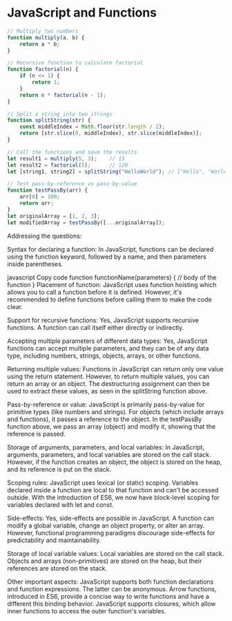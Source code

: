  # JavaScript and Functions


```javascript
// Multiply two numbers
function multiply(a, b) {
    return a * b;
}

// Recursive function to calculate factorial
function factorial(n) {
    if (n <= 1) {
        return 1;
    }
    return n * factorial(n - 1);
}

// Split a string into two strings
function splitString(str) {
    const middleIndex = Math.floor(str.length / 2);
    return [str.slice(0, middleIndex), str.slice(middleIndex)];
}

// Call the functions and save the results
let result1 = multiply(5, 3);    // 15
let result2 = factorial(5);      // 120
let [string1, string2] = splitString("HelloWorld"); // ["Hello", "World"]

// Test pass-by-reference vs pass-by-value
function testPassBy(arr) {
    arr[0] = 100;
    return arr;
}
let originalArray = [1, 2, 3];
let modifiedArray = testPassBy([...originalArray]);
```
Addressing the questions:

Syntax for declaring a function:
In JavaScript, functions can be declared using the function keyword, followed by a name, and then parameters inside parentheses.

javascript
Copy code
function functionName(parameters) {
    // body of the function
}
Placement of function:
JavaScript uses function hoisting which allows you to call a function before it is defined. However, it's recommended to define functions before calling them to make the code clear.

Support for recursive functions:
Yes, JavaScript supports recursive functions. A function can call itself either directly or indirectly.

Accepting multiple parameters of different data types:
Yes, JavaScript functions can accept multiple parameters, and they can be of any data type, including numbers, strings, objects, arrays, or other functions.

Returning multiple values:
Functions in JavaScript can return only one value using the return statement. However, to return multiple values, you can return an array or an object. The destructuring assignment can then be used to extract these values, as seen in the splitString function above.

Pass-by-reference or value:
JavaScript is primarily pass-by-value for primitive types (like numbers and strings). For objects (which include arrays and functions), it passes a reference to the object. In the testPassBy function above, we pass an array (object) and modify it, showing that the reference is passed.

Storage of arguments, parameters, and local variables:
In JavaScript, arguments, parameters, and local variables are stored on the call stack. However, if the function creates an object, the object is stored on the heap, and its reference is put on the stack.

Scoping rules:
JavaScript uses lexical (or static) scoping. Variables declared inside a function are local to that function and can't be accessed outside. With the introduction of ES6, we now have block-level scoping for variables declared with let and const.

Side-effects:
Yes, side-effects are possible in JavaScript. A function can modify a global variable, change an object property, or alter an array. However, functional programming paradigms discourage side-effects for predictability and maintainability.

Storage of local variable values:
Local variables are stored on the call stack. Objects and arrays (non-primitives) are stored on the heap, but their references are stored on the stack.

Other important aspects:
JavaScript supports both function declarations and function expressions. The latter can be anonymous.
Arrow functions, introduced in ES6, provide a concise way to write functions and have a different this binding behavior.
JavaScript supports closures, which allow inner functions to access the outer function's variables.
